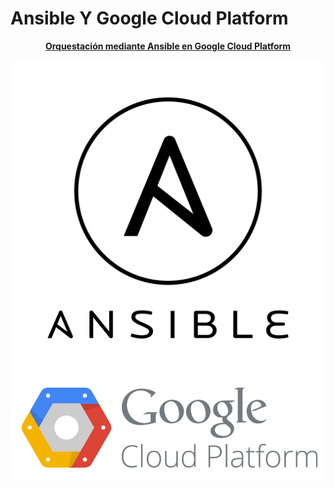 # **Ansible Y Google Cloud Platform**  

<p align="center">
<b><u>Orquestación mediante Ansible en Google Cloud Platform</u></b>
</p>

<p align="center">

  <img src="images/ansible.png" alt="Ansible"/>
  <img src="images/Google.png" alt="Google"/>

</p>


